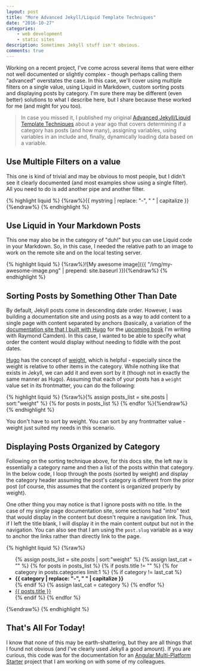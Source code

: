 ```yaml
---
layout: post
title: "More Advanced Jekyll/Liquid Template Techniques"
date: "2016-10-27"
categories: 
    - web development
    - static sites
description: Sometimes Jekyll stuff isn't obvious.
comments: true
---
```


Working on a recent project, I've come across several items that were either not well documented or slightly complex - though perhaps calling them "advanced" overstates the case. In this case, we'll cover using multiple filters on a single value, using Liquid in Markdown, custom sorting posts and displaying posts by category. I'm sure there may be different (even better) solutions to what I describe here, but I share because these worked for me (and might for you too).

> In case you missed it, I published my original [Advanced Jekyll/Liquid Template Techniques](http://www.remotesynthesis.com/general/2015/10/02/advanced-jekyll-templates/) about a year ago that covers determining if a category has posts (and how many), assigning variables, using variables in an include and, finally, dynamically loading data based on a variable.<!--more-->

## Use Multiple Filters on a value

This one is kind of trivial and may be obvious to most people, but I didn't see it clearly documented (and most examples show using a single filter). All you need to do is add another pipe and another filter.

{% highlight liquid %}
{%raw%}{{ mystring | replace: "-", " " | capitalize  }}{%endraw%}
{% endhighlight %}

## Use Liquid in Your Markdown Posts

This one may also be in the category of "duh!" but you can use Liquid code in your Markdown. So, in this case, I needed the relative path to an image to work on the remote site and on the local testing server.

{% highlight liquid %}
{%raw%}![My awesome image]({{ "/img/my-awesome-image.png" | prepend: site.baseurl }}){%endraw%}
{% endhighlight %}

## Sorting Posts by Something Other Than Date

By default, Jekyll posts come in descending date order. However, I was building a documentation site and using posts as a way to add content to a single page with content separated by anchors (basically, a variation of the [documentation site that I built with Hugo](https://github.com/cfjedimaster/Static-Sites-Book/tree/master/ch4/docsite) for the [upcoming book](http://shop.oreilly.com/product/0636920051879.do) I'm writing with Raymond Camden). In this case, I wanted to be able to specify what order the content would display without needing to fiddle with the post dates.

[Hugo](https://gohugo.io/) has the concept of [weight](https://gohugo.io/templates/variables/), which is helpful - especially since the weight is relative to other items in the category. While nothing like that exists in Jekyll, we can add it and even sort by it (though not in exactly the same manner as Hugo). Assuming that each of your posts has a `weight` value set in its frontmatter, you can do the following:

{% highlight liquid %}
{%raw%}{% assign posts_list = site.posts | sort:"weight" %}
{% for posts in posts_list %}
{% endfor %}{%endraw%}
{% endhighlight %}

You don't have to sort by weight. You can sort by any frontmatter value - weight just suited my needs in this scenario.

## Displaying Posts Organized by Category

Following on the sorting technique above, for this docs site, the left nav is essentially a category name and then a list of the posts within that category. In the below code, I loop through the posts (sorted by weight) and display the category header assuming the post's category is different from the prior post (of course, this assumes that the content is organized properly by weight).

One other thing you may notice is that I ignore posts with no title. In the case of my single page documentation site, some sections had "intro" text that would display in the content but doesn't require a navigation link. Thus, if I left the title blank, I will display it in the main content output but not in the navigation. You can also see that I am using the `post.slug` variable as a way to anchor the links rather than directly link to the page.

{% highlight liquid %}
{%raw%}<ul class="docs-nav">
{% assign posts_list = site.posts | sort:"weight" %}
{% assign last_cat = "" %}
{% for posts in posts_list %}
    {% if posts.title != "" %}
        {% for category in posts.categories limit:1 %}
            {% if category != last_cat %}
    <li><strong>{{ category | replace: "-", " " | capitalize  }}</strong></li>
            {% endif %}
            {% assign last_cat = category %}
        {% endfor %}
    <li><a href="#{{ posts.slug }}" class="cc-active">{{ posts.title }}</a></li>
    {% endif %}
{% endfor %}
</ul>{%endraw%}
{% endhighlight %}

## That's All For Today!

I know that none of this may be earth-shattering, but they are all things that I found not obvious (and I've clearly used Jekyll a good amount). If you are curious, this code was for the documentation for an [Angular Multi-Platform Starter](https://jlooper.github.io/angular-starter/) project that I am working on with some of my colleagues.